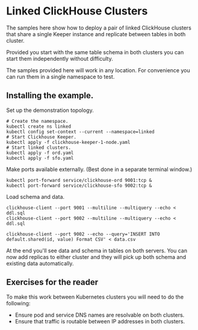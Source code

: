 # Linked ClickHouse Clusters

The samples here show how to deploy a pair of linked ClickHouse clusters
that share a single Keeper instance and replicate between tables in both
cluster. 

Provided you start with the same table schema in both clusters you can start
them independently without difficulty. 

The samples provided here will work in any location. For convenience you can 
run them in a single namespace to test. 

## Installing the example.

Set up the demonstration topology. 
```
# Create the namespace. 
kubectl create ns linked
kubectl config set-context --current --namespace=linked
# Start Clickhouse Keeper. 
kubectl apply -f clickhouse-keeper-1-node.yaml
# Start linked clusters. 
kubectl apply -f ord.yaml
kubectl apply -f sfo.yaml
```

Make ports available externally. (Best done in a separate terminal window.)
```
kubectl port-forward service/clickhouse-ord 9001:tcp &
kubectl port-forward service/clickhouse-sfo 9002:tcp &
```

Load schema and data. 
```
clickhouse-client --port 9001 --multiline --multiquery --echo < ddl.sql
clickhouse-client --port 9002 --multiline --multiquery --echo < ddl.sql

clickhouse-client --port 9002 --echo --query='INSERT INTO default.shared(id, value) Format CSV' < data.csv
```

At the end you'll see data and schema in tables on both servers. You can now add 
replicas to either cluster and they will pick up both schema and existing data 
automatically. 

## Exercises for the reader 

To make this work between Kubernetes clusters you will need to do the following: 

* Ensure pod and service DNS names are resolvable on both clusters.
* Ensure that traffic is routable between IP addresses in both clusters. 
